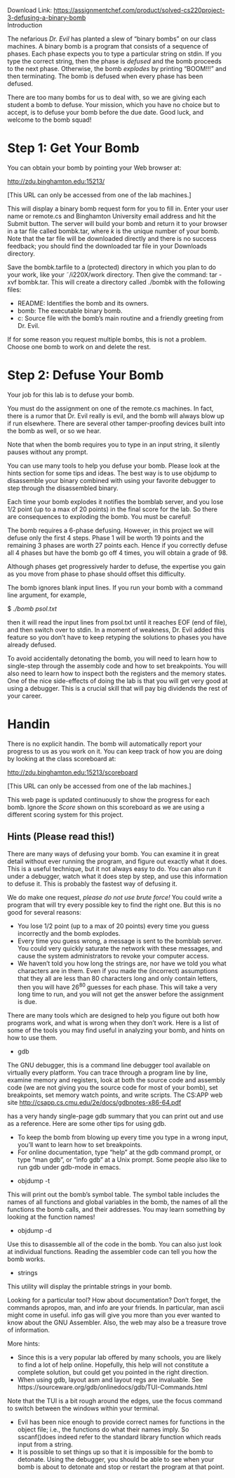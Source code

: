 Download Link: https://assignmentchef.com/product/solved-cs220project-3-defusing-a-binary-bomb
<br>
Introduction

The nefarious <em>Dr. Evil </em>has planted a slew of “binary bombs” on our class machines. A binary bomb is a program that consists of a sequence of phases. Each phase expects you to type a particular string on stdin. If you type the correct string, then the phase is <em>defused </em>and the bomb proceeds to the next phase. Otherwise, the bomb <em>explodes </em>by printing “BOOM!!!” and then terminating. The bomb is defused when every phase has been defused.

There are too many bombs for us to deal with, so we are giving each student a bomb to defuse. Your mission, which you have no choice but to accept, is to defuse your bomb before the due date. Good luck, and welcome to the bomb squad!

<h1>Step 1: Get Your Bomb</h1>

You can obtain your bomb by pointing your Web browser at:

http://zdu.binghamton.edu:15213/

[This URL can only be accessed from one of the lab machines.]

This will display a binary bomb request form for you to fill in. Enter your user name or remote.cs and Binghamton University email address and hit the Submit button. The server will build your bomb and return it to your browser in a tar file called bombk.tar, where <em>k </em>is the unique number of your bomb. Note that the tar file will be downloaded directly and there is no success feedback; you should find the downloaded tar file in your Downloads directory.

Save the bombk.tarfile to a (protected) directory in which you plan to do your work, like your ˜/i220X/work directory. Then give the command: tar -xvf bombk.tar. This will create a directory called ./bombk with the following files:

<ul>

 <li>README: Identifies the bomb and its owners.</li>

 <li>bomb: The executable binary bomb.</li>

 <li>c: Source file with the bomb’s main routine and a friendly greeting from Dr. Evil.</li>

</ul>

If for some reason you request multiple bombs, this is not a problem. Choose one bomb to work on and delete the rest.

<h1>Step 2: Defuse Your Bomb</h1>

Your job for this lab is to defuse your bomb.

You must do the assignment on one of the remote.cs machines. In fact, there is a rumor that Dr. Evil really is evil, and the bomb will always blow up if run elsewhere. There are several other tamper-proofing devices built into the bomb as well, or so we hear.

Note that when the bomb requires you to type in an input string, it silently pauses without any prompt.

You can use many tools to help you defuse your bomb. Please look at the hints section for some tips and ideas. The best way is to use objdump to disassemble your binary combined with using your favorite debugger to step through the disassembled binary.

Each time your bomb explodes it notifies the bomblab server, and you lose 1/2 point (up to a max of 20 points) in the final score for the lab. So there are consequences to exploding the bomb. You must be careful!

The bomb requires a 6-phase defusing. However, in this project we will defuse only the first 4 steps. Phase 1 will be worth 19 points and the remaining 3 phases are worth 27 points each. Hence if you correctly defuse all 4 phases but have the bomb go off 4 times, you will obtain a grade of 98.

Although phases get progressively harder to defuse, the expertise you gain as you move from phase to phase should offset this difficulty.

The bomb ignores blank input lines. If you run your bomb with a command line argument, for example,

$ <em>./bomb psol.txt</em>

then it will read the input lines from psol.txt until it reaches EOF (end of file), and then switch over to stdin. In a moment of weakness, Dr. Evil added this feature so you don’t have to keep retyping the solutions to phases you have already defused.

To avoid accidentally detonating the bomb, you will need to learn how to single-step through the assembly code and how to set breakpoints. You will also need to learn how to inspect both the registers and the memory states. One of the nice side-effects of doing the lab is that you will get very good at using a debugger. This is a crucial skill that will pay big dividends the rest of your career.

<h1>Handin</h1>

There is no explicit handin. The bomb will automatically report your progress to us as you work on it. You can keep track of how you are doing by looking at the class scoreboard at:

http://zdu.binghamton.edu:15213/scoreboard

[This URL can only be accessed from one of the lab machines.]

This web page is updated continuously to show the progress for each bomb. Ignore the <em>Score </em>shown on this scoreboard as we are using a different scoring system for this project.

<h2>Hints (Please read this!)</h2>

There are many ways of defusing your bomb. You can examine it in great detail without ever running the program, and figure out exactly what it does. This is a useful technique, but it not always easy to do. You can also run it under a debugger, watch what it does step by step, and use this information to defuse it. This is probably the fastest way of defusing it.

We do make one request, <em>please do not use brute force! </em>You could write a program that will try every possible key to find the right one. But this is no good for several reasons:

<ul>

 <li>You lose 1/2 point (up to a max of 20 points) every time you guess incorrectly and the bomb explodes.</li>

 <li>Every time you guess wrong, a message is sent to the bomblab server. You could very quickly saturate the network with these messages, and cause the system administrators to revoke your computer access.</li>

 <li>We haven’t told you how long the strings are, nor have we told you what characters are in them. Even if you made the (incorrect) assumptions that they all are less than 80 characters long and only contain letters, then you will have 26<sup>80 </sup>guesses for each phase. This will take a very long time to run, and you will not get the answer before the assignment is due.</li>

</ul>

There are many tools which are designed to help you figure out both how programs work, and what is wrong when they don’t work. Here is a list of some of the tools you may find useful in analyzing your bomb, and hints on how to use them.

<ul>

 <li>gdb</li>

</ul>

The GNU debugger, this is a command line debugger tool available on virtually every platform. You can trace through a program line by line, examine memory and registers, look at both the source code and assembly code (we are not giving you the source code for most of your bomb), set breakpoints, set memory watch points, and write scripts. The CS:APP web site http://csapp.cs.cmu.edu/2e/docs/gdbnotes-x86-64.pdf

has a very handy single-page gdb summary that you can print out and use as a reference. Here are some other tips for using gdb.

<ul>

 <li>To keep the bomb from blowing up every time you type in a wrong input, you’ll want to learn how to set breakpoints.</li>

 <li>For online documentation, type “help” at the gdb command prompt, or type “man gdb”, or “info gdb” at a Unix prompt. Some people also like to run gdb under gdb-mode in emacs.</li>

</ul>

<ul>

 <li>objdump -t</li>

</ul>

This will print out the bomb’s symbol table. The symbol table includes the names of all functions and global variables in the bomb, the names of all the functions the bomb calls, and their addresses. You may learn something by looking at the function names!

<ul>

 <li>objdump -d</li>

</ul>

Use this to disassemble all of the code in the bomb. You can also just look at individual functions. Reading the assembler code can tell you how the bomb works.

<ul>

 <li>strings</li>

</ul>

This utility will display the printable strings in your bomb.

Looking for a particular tool? How about documentation? Don’t forget, the commands apropos, man, and info are your friends. In particular, man ascii might come in useful. info gas will give you more than you ever wanted to know about the GNU Assembler. Also, the web may also be a treasure trove of information.

More hints:

<ul>

 <li>Since this is a very popular lab offered by many schools, you are likely to find a lot of help online. Hopefully, this help will not constitute a complete solution, but could get you pointed in the right direction.</li>

 <li>When using gdb, layout asm and layout regs are invaluable. See https://sourceware.org/gdb/onlinedocs/gdb/TUI-Commands.html</li>

</ul>

Note that the TUI is a bit rough around the edges, use the focus command to switch between the windows within your terminal.

<ul>

 <li>Evil has been nice enough to provide correct names for functions in the object file; i.e., the functions do what their names imply. So sscanf()does indeed refer to the standard library function which reads input from a string.</li>

 <li>It is possible to set things up so that it is impossible for the bomb to detonate. Using the debugger, you should be able to see when your bomb is about to detonate and stop or restart the program at that point.</li>

</ul>